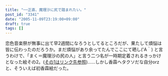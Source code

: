 ```yaml
---
title: "──正直、魔理沙に尻で踏まれたい。"
post_id: "3341"
date: "2005-11-09T23:19:00+09:00"
draft: true
tags: []
---
```



恋色音楽祭が無事に出て早2週間になろうとしてるところだが、果たして煩悩は皆に伝わったのだろうか。まだ煩悩があり余ってたんでここにて晒し('A｀) と言うわけで、「まく＝魔理沙の尻の人」と言う二つ名が一時期定着されるきっかけとなった絵その2。([その1はリンク先参照](https://danmaq.com/3326))……しかし香霖ヘタクソだな自分orz と、そういえば初香霖絵だった。
